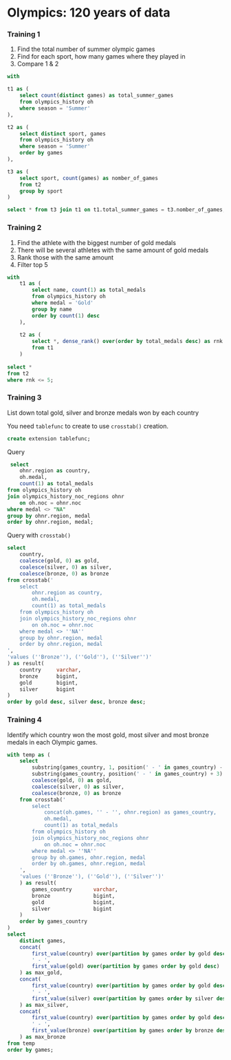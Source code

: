 # Olympics: 120 years of data



### Training 1

1. Find the total number of summer olympic games
2. Find for each sport, how many games where they played in
3. Compare 1 & 2

```sql
with

t1 as (
	select count(distinct games) as total_summer_games
	from olympics_history oh 
	where season = 'Summer'
),

t2 as (
	select distinct sport, games
	from olympics_history oh 
	where season = 'Summer'
	order by games
),

t3 as (
	select sport, count(games) as nomber_of_games
	from t2
	group by sport
)

select * from t3 join t1 on t1.total_summer_games = t3.nomber_of_games;
```



### Training 2

1. Find the athlete with the biggest number of gold medals
2. There will be several athletes with the same amount of gold medals
3. Rank those with the same amount
4. Filter top 5

```sql
with
	t1 as (
		select name, count(1) as total_medals
		from olympics_history oh 
		where medal = 'Gold'
		group by name
		order by count(1) desc
	),
	
	t2 as (
		select *, dense_rank() over(order by total_medals desc) as rnk
		from t1
	)
	
select *
from t2
where rnk <= 5;
```



### Training 3

List down total gold, silver and bronze medals won by each country

You need `tablefunc` to create to use `crosstab()` creation.

```sql
create extension tablefunc;
```

Query

```sql
 select
	ohnr.region as country,
	oh.medal, 
	count(1) as total_medals
from olympics_history oh
join olympics_history_noc_regions ohnr 
	on oh.noc = ohnr.noc
where medal <> "NA"
group by ohnr.region, medal
order by ohnr.region, medal;
```

Query with `crosstab()`

```sql
select
	country,
	coalesce(gold, 0) as gold,
	coalesce(silver, 0) as silver,
	coalesce(bronze, 0) as bronze
from crosstab('
	select
		ohnr.region as country,
		oh.medal, 
		count(1) as total_medals
	from olympics_history oh
	join olympics_history_noc_regions ohnr 
		on oh.noc = ohnr.noc
	where medal <> ''NA''
	group by ohnr.region, medal
	order by ohnr.region, medal
', 
'values (''Bronze''), (''Gold''), (''Silver'')'
) as result(
	country		varchar,
	bronze 		bigint,
	gold 		bigint,
	silver 		bigint	
)
order by gold desc, silver desc, bronze desc;
```



### Training 4

Identify which country won the most gold, most silver and most bronze medals in each Olympic games.

```sql
with temp as (
	select
		substring(games_country, 1, position(' - ' in games_country) - 1) as games,
		substring(games_country, position(' - ' in games_country) + 3) as country,
		coalesce(gold, 0) as gold,
		coalesce(silver, 0) as silver,
		coalesce(bronze, 0) as bronze
	from crosstab('
		select
			concat(oh.games, '' - '', ohnr.region) as games_country,
			oh.medal, 
			count(1) as total_medals
		from olympics_history oh
		join olympics_history_noc_regions ohnr 
			on oh.noc = ohnr.noc
		where medal <> ''NA''
		group by oh.games, ohnr.region, medal
		order by oh.games, ohnr.region, medal
	', 
	'values (''Bronze''), (''Gold''), (''Silver'')'
	) as result(
		games_country		varchar,
		bronze 				bigint,
		gold 				bigint,
		silver 				bigint	
	)
	order by games_country
)
select
	distinct games,
	concat(
		first_value(country) over(partition by games order by gold desc),
		' - ',
		first_value(gold) over(partition by games order by gold desc)
	) as max_gold,
	concat(
		first_value(country) over(partition by games order by gold desc),
		' - ',
		first_value(silver) over(partition by games order by silver desc)
	) as max_silver,
	concat(
		first_value(country) over(partition by games order by gold desc),
		' - ',
		first_value(bronze) over(partition by games order by bronze desc)
	) as max_bronze
from temp
order by games;

```





